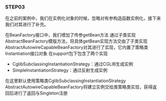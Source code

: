 ### STEP03

在之前的案例中，我们在实例化对象的时候，忽略对有参构造函数实例化，接下来我们对其进行了补充。

在BeanFactory接口中，我们增加了传参getBean方法
通过子类实现AbstractBeanFactory模版方法，将具体getBean实现方法交由了子类实现
AbstractAutowireCapableBeanFactory对其进行了实现，它内置了策略类Instantiation接口对象
在support包下包含了两个实现
- CglibSubclassingInstantiationStrategy：通过CGLIB生成实例
- SimpleInstantiationStrategy：通过反射生成实例 

在这里默认使用策略类CglibSubclassingInstantiationStrategy
AbstractAutowireCapableBeanFactory将建立实例交给类策略类实现，获得返回后进行了返回与Singleton注册